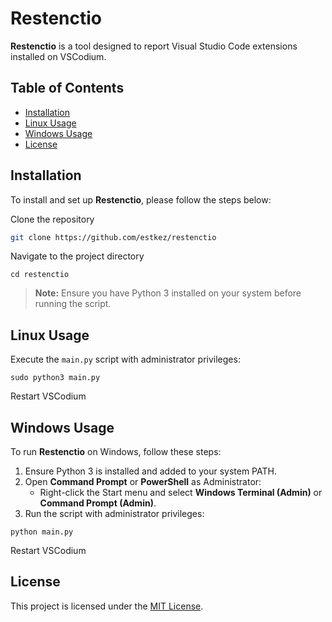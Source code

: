 # Restenctio

**Restenctio** is a tool designed to report Visual Studio Code extensions installed on VSCodium.

## Table of Contents

- [Installation](#installation)  
- [Linux Usage](#linux-usage)  
- [Windows Usage](#windows-usage)  
- [License](#license)

## Installation

To install and set up **Restenctio**, please follow the steps below:

Clone the repository

```sh
git clone https://github.com/estkez/restenctio
```

Navigate to the project directory 
```
cd restenctio
``` 

> **Note:** Ensure you have Python 3 installed on your system before running the script.

## Linux Usage

Execute the `main.py` script with administrator privileges:

``` 
sudo python3 main.py
``` 

Restart VSCodium

## Windows Usage

To run **Restenctio** on Windows, follow these steps:

1. Ensure Python 3 is installed and added to your system PATH.
2. Open **Command Prompt** or **PowerShell** as Administrator:
   - Right-click the Start menu and select **Windows Terminal (Admin)** or **Command Prompt (Admin)**.
3. Run the script with administrator privileges:
```
python main.py
``` 

Restart VSCodium

## License

This project is licensed under the [MIT License](LICENSE).
